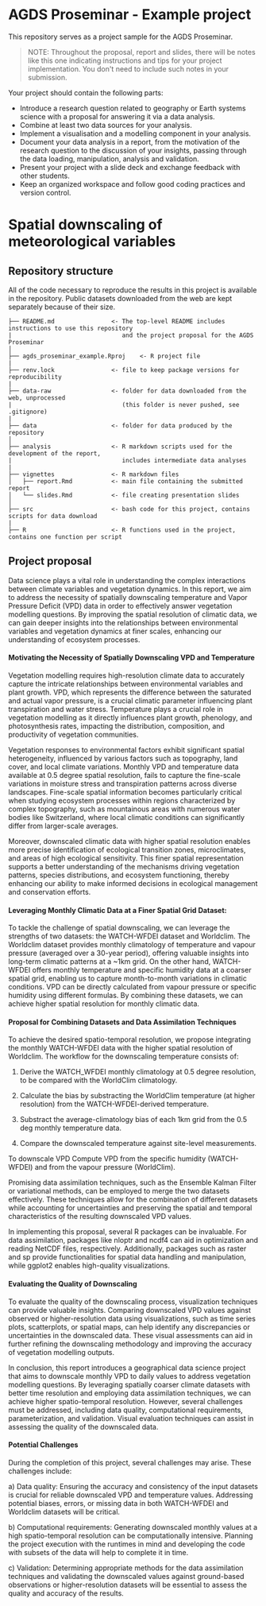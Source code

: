 # AGDS Proseminar - Example project
This repository serves as a project sample for the AGDS Proseminar. 

> NOTE: Throughout the proposal, report and slides, there will be notes like this one indicating instructions and tips for your project implementation. You don't need to include such notes in your submission.

Your project should contain the following parts:
- Introduce a research question related to geography or Earth systems science with a proposal for answering it via a data analysis.
- Combine at least two data sources for your analysis.
- Implement a visualisation and a modelling component in your analysis.
- Document your data analysis in a report, from the motivation of the research question to the discussion of your insights, passing through the data loading, manipulation, analysis and validation.
- Present your project with a slide deck and exchange feedback with other students.
- Keep an organized workspace and follow good coding practices and version control.



# Spatial downscaling of meteorological variables

## Repository structure

All of the code necessary to reproduce the results in this project is available in the repository. Public datasets downloaded from the web are kept separately because of their size.

```
├── README.md                <- The top-level README includes instructions to use this repository
|                               and the project proposal for the AGDS Proseminar
│
├── agds_proseminar_example.Rproj    <- R project file
| 
├── renv.lock                <- file to keep package versions for reproducibility
|
├── data-raw                 <- folder for data downloaded from the web, unprocessed
|                               (this folder is never pushed, see .gitignore)
|
├── data                     <- folder for data produced by the repository
│
├── analysis                 <- R markdown scripts used for the development of the report,
|                               includes intermediate data analyses
|
├── vignettes                <- R markdown files
│   ├── report.Rmd           <- main file containing the submitted report
│   └── slides.Rmd           <- file creating presentation slides
│
├── src                      <- bash code for this project, contains scripts for data download
|
├── R                        <- R functions used in the project, contains one function per script
```

## Project proposal

Data science plays a vital role in understanding the complex interactions between climate variables and vegetation dynamics. In this report, we aim to address the necessity of spatially downscaling temperature and Vapor Pressure Deficit (VPD) data in order to effectively answer vegetation modelling questions. By improving the spatial resolution of climatic data, we can gain deeper insights into the relationships between environmental variables and vegetation dynamics at finer scales, enhancing our understanding of ecosystem processes.

#### Motivating the Necessity of Spatially Downscaling VPD and Temperature

Vegetation modelling requires high-resolution climate data to accurately capture the intricate relationships between environmental variables and plant growth. VPD, which represents the difference between the saturated and actual vapor pressure, is a crucial climatic parameter influencing plant transpiration and water stress. Temperature plays a crucial role in vegetation modelling as it directly influences plant growth, phenology, and photosynthesis rates, impacting the distribution, composition, and productivity of vegetation communities.

Vegetation responses to environmental factors exhibit significant spatial heterogeneity, influenced by various factors such as topography, land cover, and local climate variations. Monthly VPD and temperature data available at 0.5 degree spatial resolution, fails to capture the fine-scale variations in moisture stress and transpiration patterns across diverse landscapes. Fine-scale spatial information becomes particularly critical when studying ecosystem processes within regions characterized by complex topography, such as mountainous areas with numerous water bodies like Switzerland, where local climatic conditions can significantly differ from larger-scale averages.

Moreover, downscaled climatic data with higher spatial resolution enables more precise identification of ecological transition zones, microclimates, and areas of high ecological sensitivity. This finer spatial representation supports a better understanding of the mechanisms driving vegetation patterns, species distributions, and ecosystem functioning, thereby enhancing our ability to make informed decisions in ecological management and conservation efforts.

#### Leveraging Monthly Climatic Data at a Finer Spatial Grid Dataset:

To tackle the challenge of spatial downscaling, we can leverage the strengths of two datasets: the WATCH-WFDEI dataset and Worldclim. The Worldclim dataset provides monthly climatology of temperature and vapour pressure (averaged over a 30-year period), offering valuable insights into long-term climatic patterns at a ~1km grid. On the other hand, WATCH-WFDEI offers monthly temperature and specific humidity data at a coarser spatial grid, enabling us to capture month-to-month variations in climatic conditions. VPD can be directly calculated from vapour pressure or specific humidity using different formulas. By combining these datasets, we can achieve higher spatial resolution for monthly climatic data.

#### Proposal for Combining Datasets and Data Assimilation Techniques

To achieve the desired spatio-temporal resolution, we propose integrating the monthly WATCH-WFDEI data with the higher spatial resolution of Worldclim. The workflow for the downscaling temperature consists of:

1. Derive the WATCH_WFDEI monthly climatology at 0.5 degree resolution, to be compared with the WorldClim climatology.

2. Calculate the bias by substracting the WorldClim temperature (at higher resolution) from the WATCH-WFDEI-derived temperature. 

3. Substract the average-climatology bias of each 1km grid from the 0.5 deg monthly temperature data.

4. Compare the downscaled temperature against site-level measurements.

To downscale VPD Compute VPD from the specific humidity (WATCH-WFDEI) and from the vapour pressure (WorldClim).

Promising data assimilation techniques, such as the Ensemble Kalman Filter or variational methods, can be employed to merge the two datasets effectively. These techniques allow for the combination of different datasets while accounting for uncertainties and preserving the spatial and temporal characteristics of the resulting downscaled VPD values.

In implementing this proposal, several R packages can be invaluable. For data assimilation, packages like nloptr and ncdf4 can aid in optimization and reading NetCDF files, respectively. Additionally, packages such as raster and sp provide functionalities for spatial data handling and manipulation, while ggplot2 enables high-quality visualizations.

#### Evaluating the Quality of Downscaling

To evaluate the quality of the downscaling process, visualization techniques can provide valuable insights. Comparing downscaled VPD values against observed or higher-resolution data using visualizations, such as time series plots, scatterplots, or spatial maps, can help identify any discrepancies or uncertainties in the downscaled data. These visual assessments can aid in further refining the downscaling methodology and improving the accuracy of vegetation modelling outputs.

In conclusion, this report introduces a geographical data science project that aims to downscale monthly VPD to daily values to address vegetation modelling questions. By leveraging spatially coarser climate datasets with better time resolution and employing data assimilation techniques, we can achieve higher spatio-temporal resolution. However, several challenges must be addressed, including data quality, computational requirements, parameterization, and validation. Visual evaluation techniques can assist in assessing the quality of the downscaled data.

#### Potential Challenges

During the completion of this project, several challenges may arise. These challenges include:

a) Data quality: Ensuring the accuracy and consistency of the input datasets is crucial for reliable downscaled VPD and temperature values. Addressing potential biases, errors, or missing data in both WATCH-WFDEI and Worldclim datasets will be critical.

b) Computational requirements: Generating downscaled monthly values at a high spatio-temporal resolution can be computationally intensive. Planning the project execution with the runtimes in mind and developing the code with subsets of the data will help to complete it in time.

c) Validation: Determining appropriate methods for the data assimilation techniques and validating the downscaled values against ground-based observations or higher-resolution datasets will be essential to assess the quality and accuracy of the results.

